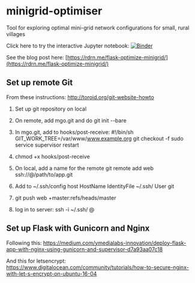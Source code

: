 # minigrid-optimiser
Tool for exploring optimal mini-grid network configurations for small, rural villages

Click here to try the interactive Jupyter notebook: [![Binder](https://mybinder.org/badge.svg)](https://mybinder.org/v2/gh/carderne/MiniGridOptimiser/master?filepath=MiniGridOptimiser.ipynb)

See the blog post here: [https://rdrn.me/flask-optimize-minigrid/](https://rdrn.me/flask-optimize-minigrid/)

## Set up remote Git

From these instructions: http://toroid.org/git-website-howto

1) Set up git repository on local

2) On remote, add mgo.git and do git init --bare

3) In mgo.git, add to hooks/post-receive:
#!/bin/sh
GIT_WORK_TREE=/var/www/www.example.org git checkout -f
sudo service supervisor restart

4) chmod +x hooks/post-receive

5) On local, add a name for the remote
git remote add web ssh://<user>@<IP>/path/to/app.git

6) Add to ~/.ssh/config
host <IP>
 HostName <IP>
 IdentityFile ~/.ssh/<key>
 User git

7) git push web +master:refs/heads/master

8) log in to server:
ssh -i ~/.ssh/<key> <user>@<IP>



## Set up Flask with Gunicorn and Nginx

Following this: https://medium.com/ymedialabs-innovation/deploy-flask-app-with-nginx-using-gunicorn-and-supervisor-d7a93aa07c18

And this for letsencrypt: https://www.digitalocean.com/community/tutorials/how-to-secure-nginx-with-let-s-encrypt-on-ubuntu-16-04

